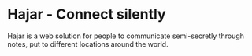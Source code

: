 # Hajar - Connect silently
Hajar is a web solution for people to communicate semi-secretly through notes, put to different locations around the world.
